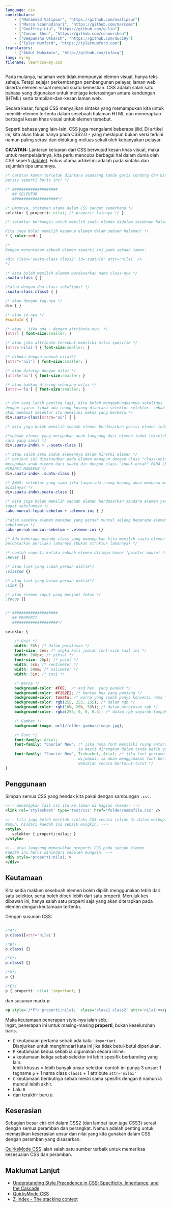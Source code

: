```yaml
---
language: css
contributors:
    - ["Mohammad Valipour", "https://github.com/mvalipour"]
    - ["Marco Scannadinari", "https://github.com/marcoms"]
    - ["Geoffrey Liu", "https://github.com/g-liu"]
    - ["Connor Shea", "https://github.com/connorshea"]
    - ["Deepanshu Utkarsh", "https://github.com/duci9y"]
    - ["Tyler Mumford", "https://tylermumford.com"]
translators:
    - ["Abdul Muhaimin", "http://github.com/infacq"]
lang: my-my
filename: learncss-my.css
---
```


Pada mulanya, halaman web tidak mempunyai elemen visual, hanya teks sahaja.
Tetapi sejajar perkembangan pembangunan pelayar, laman web disertai elemen visual menjadi suatu kemestian.
CSS adalah salah satu bahasa yang digunakan untuk menjaga keterasingan antara
kandungan (HTML) serta tampilan-dan-kesan laman web.

Secara kasar, fungsi CSS menyajikan sintaks yang memampukan kita
untuk memilih elemen tertentu dalam sesebuah halaman HTML
dan menerapkan berbagai kesan khas visual untuk elemen tersebut.

Seperti bahasa yang lain-lain, CSS juga mengalami beberapa jilid.
Di artikel ini, kita akan fokus hanya pada CSS2.0 - yang meskipun bukan versi terkini
namun paling serasi dan didukung meluas sekali oleh kebanyakan pelayar.

**CATATAN:** Lantaran keluaran dari CSS berwujud kesan khas visual,
maka untuk mempelajarinya, kita perlu mencuba berbagai hal dalam dunia olah CSS
seperti [dabblet](http://dabblet.com/).
Fokus utama artikel ini adalah pada sintaks dan sejumlah tips umumnya.


```css
/* catatan komen terletak diantara sepasang tanda garis condong dan bintang,
persis seperti baris ini! */

/* ####################
   ## SELEKTOR
   ####################*/

/* Umumnya, statemen utama dalam CSS sangat sederhana */
selektor { properti: nilai; /* properti lainnya */ }

/* selektor berfungsi untuk memilih suatu elemen didalam sesebuah halaman.

Kita juga boleh memilih kesemua elemen dalam sebuah halaman! */
* { color:red; }

/*
Dengan menentukan sebuah elemen seperti ini pada sebuah laman:

<div class='suatu-class class2' id='suatuId' attr='nilai' />
*/

/* kita boleh memilih elemen berdasarkan nama class-nya */
.suatu-class { }

/*atau dengan dua class sekaligus! */
.suatu-class.class2 { }

/* atau dengan tag-nya */
div { }

/* atau id-nya */
#suatuId { }

/* atau - jika ada - dengan attribute-nya! */
[attr] { font-size:smaller; }

/* atau jika attribute tersebut memiliki nilai spesifik */
[attr='nilai'] { font-size:smaller; }

/* dibuka dengan sebuah nilai*/
[attr^='nil'] { font-size:smaller; }

/* atau ditutup dengan nilai */
[attr$='ai'] { font-size:smaller; }

/* atau bahkan diiring sebarang nilai */
[attr~='la'] { font-size:smaller; }


/* dan yang lebih penting lagi, kita boleh menggabungkannya sekaligus
dengan syarat tidak ada ruang kosong diantara selektor-selektor. sebab adanya ruang kosong
akan membuat selektor itu memiliki makna yang berbeza.*/
div.suatu-class[attr$='ai'] { }

/* kita juga boleh memilih sebuah elemen berdasarkan posisi elemen induknya.*/

/*sebuah elemen yang merupakan anak langsung dari elemen induk (diseleksi dengan
cara yang sama) */
div.suatu-induk > .-suatu-class {}

/* atau salah satu induk elemennya dalam hirarki elemen */
/* berikut ini dimaksudkan pada elemen manapun dengan class "class-entah" dan
merupakan anak elemen dari suatu div dengan class "induk-entah" PADA LEVEL
HIRARKI MANAPUN */
div.suatu-induk .suatu-class {}

/* AWAS: selektor yang sama jika tanpa ada ruang kosong akan membawa makna yang lain.
misalnya? */
div.suatu-induk.suatu-class {}

/* kita juga boleh memilih sebuah elemen berdasarkan saudara elemen yang muncul
tepat sebelumnya */
.aku-muncul-tepat-sebelum + .elemen-ini { }

/*atau saudara elemen manapun yang pernah muncul selang beberapa elemen
sebelumnya */
.aku-pernah-muncul-sebelum ~ .elemen-ini {}

/* Ada beberapa pseudo-class yang memampukan kita memilih suatu elemen
berdasarkan perilaku lamannya (bukan struktur lamannya) */

/* contoh seperti ketika sebuah elemen ditimpa hover (pointer mouse) */
:hover {}

/* atau link yang sudah pernah diklik*/
:visited {}

/* atau link yang belum pernah diklik*/
:link {}

/* atau elemen input yang menjadi fokus */
:focus {}


/* ####################
   ## PROPERTI
   ####################*/

selektor {

    /* Unit */
    width: 50%; /* dalam peratusan */
    font-size: 2em; /* angka kali jumlah font-size saat ini */
    width: 200px; /* piksel */
    font-size: 20pt; /* point */
    width: 5cm; /* sentimeter */
    width: 50mm; /* milimeter */
    width: 5in; /* inci */

    /* Warna */
    background-color: #F6E;  /* kod hex  yang pendek */
    background-color: #F262E2; /* bentuk hex yang panjang */
    background-color: tomato; /* warna yang sudah punya konvensi nama */
    background-color: rgb(255, 255, 255); /* dalam rgb */
    background-color: rgb(10%, 20%, 50%); /* dalam peratusan rgb */
    background-color: rgba(255, 0, 0, 0.3); /* dalam rgb separuh-tampak-tembus*/

    /* Gambar */
    background-image: url(/folder-gambar/image.jpg);

    /* Font */
    font-family: Arial;
    font-family: "Courier New"; /* jika nama font memiliki ruang antaranya,
    							ia mesti dirangkum dalam tanda petik ganda */
    font-family: "Courier New", Trebuchet, Arial; /* jika font pertama tidak
    							dijumpai, ia akan menggunakan font berikutnya,
    							demikian secara berturut-turut */
}

```

## Penggunaan

Simpan semua CSS yang hendak kita pakai dengan sambungan `.css`.

```xml
<!-- menetapkan fail css itu ke laman di bagian <head>: -->
<link rel='stylesheet' type='text/css' href='folder/namafile.css' />

<!-- kita juga boleh meletak sintaks CSS secara inline di dalam markup.
Namun, hindari kaedah ini sebaik mungkin. -->
<style>
   selektor { properti:nilai; }
</style>

<!-- atau langsung memasukkan properti CSS pada sebuah elemen.
Kaedah ini harus dihindari seboleh mungkin. -->
<div style='properti:nilai;'>
</div>

```

## Keutamaan

Kita sedia maklum sesebuah elemen boleh dipilih menggunakan lebih dari satu selektor,
serta boleh diberi lebih dari satu properti.
Merujuk kes dibawah ini, hanya salah satu properti saja yang akan diterapkan
pada elemen dengan keutamaan tertentu.

Dengan susunan CSS:

```css

/*A*/
p.class1[attr='nilai']

/*B*/
p.class1 {}

/*C*/
p.class2 {}

/*D*/
p {}

/*E*/
p { properti: nilai !important; }

```

dan susunan markup:

```xml
<p style='/*F*/ properti:nilai;' class='class1 class2' attr='nilai'></p>
```

Maka keutamaan penerapan style-nya ialah sbb.:  
Ingat, penerapan ini untuk masing-masing **properti**,
bukan keseluruhan baris.

* `E` keutamaan pertama sebab ada kata `!important`.  
	Dianjurkan untuk menghindari kata ini jika tidak betul-betul diperlukan.
* `F` keutamaan kedua sebab ia digunakan secara inline.
* `A` keutamaan ketiga sebab selektor ini lebih spesifik berbanding yang lain.  
	lebih khusus = lebih banyak unsur selektor. contoh ini punya 3 unsur:
	1 tagname `p` + 1 nama class `class1` + 1 attribute `attr='nilai'`
* `C` keutamaan berikutnya sebab meski sama spesifik dengan `B` namun
	ia muncul lebih akhir.
* Lalu `B`
* dan terakhir baru `D`.

## Keserasian

Sebagian besar ciri-ciri dalam CSS2 (dan lambat laun juga CSS3) serasi dengan
semua peramban dan perangkat. Namun adalah penting untuk memastikan keserasian
unsur dan nilai yang kita gunakan dalam CSS dengan peramban yang disasarkan.

[QuirksMode CSS](http://www.quirksmode.org/css/) ialah salah satu sumber terbaik untuk memeriksa kesesuaian CSS dan peramban.

## Maklumat Lanjut

* [Understanding Style Precedence in CSS: Specificity, Inheritance, and the Cascade](http://www.vanseodesign.com/css/css-specificity-inheritance-cascaade/)
* [QuirksMode CSS](http://www.quirksmode.org/css/)
* [Z-Index - The stacking context](https://developer.mozilla.org/en-US/docs/Web/Guide/CSS/Understanding_z_index/The_stacking_context)

